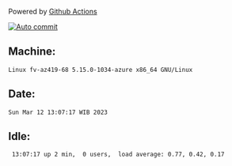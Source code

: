 Powered by [Github Actions](https://github.com/features/actions)

[![Auto commit](https://github.com/hiage/workstation/workflows/Auto%20commit/badge.svg)](https://github.com/hiage/workstation/actions?query=workflow%3A%22Auto+commit%22)

## Machine:
```
Linux fv-az419-68 5.15.0-1034-azure x86_64 GNU/Linux
```
## Date:
```
Sun Mar 12 13:07:17 WIB 2023
```
## Idle:
```
 13:07:17 up 2 min,  0 users,  load average: 0.77, 0.42, 0.17
```
